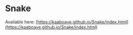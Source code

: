 # Snake

Available here: [https://kaaboaye.github.io/Snake/index.html](https://kaaboaye.github.io/Snake/index.html)
